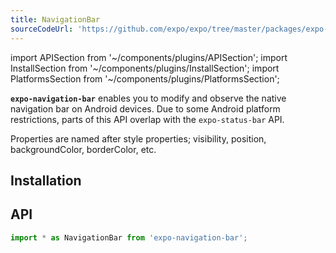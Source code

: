 ```yaml
---
title: NavigationBar
sourceCodeUrl: 'https://github.com/expo/expo/tree/master/packages/expo-navigation-bar'
---
```


import APISection from '~/components/plugins/APISection';
import InstallSection from '~/components/plugins/InstallSection';
import PlatformsSection from '~/components/plugins/PlatformsSection';

**`expo-navigation-bar`** enables you to modify and observe the native navigation bar on Android devices. Due to some Android platform restrictions, parts of this API overlap with the `expo-status-bar` API.

Properties are named after style properties; visibility, position, backgroundColor, borderColor, etc.


<PlatformsSection android emulator />

## Installation

<InstallSection packageName="expo-navigation-bar" />

## API

```js
import * as NavigationBar from 'expo-navigation-bar';
```

<APISection packageName="expo-navigation-bar" apiName="NavigationBar" />
